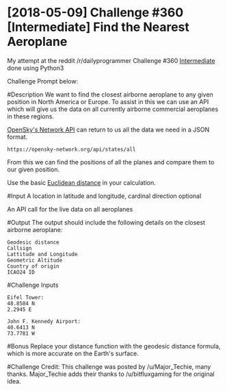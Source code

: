 # [2018-05-09] Challenge #360 [Intermediate] Find the Nearest Aeroplane

My attempt at the reddit /r/dailyprogrammer Challenge #360 [Intermediate](https://www.reddit.com/r/dailyprogrammer/comments/8i5zc3/20180509_challenge_360_intermediate_find_the/) done using Python3

Challenge Prompt below:

#Description
We want to find the closest airborne aeroplane to any given position in North America or Europe. To assist in this we can use an API which will give us the data on all currently airborne commercial aeroplanes in these regions.

[OpenSky's Network API](https://opensky-network.org/apidoc/rest.html) can return to us all the data we need in a JSON format.
```
https://opensky-network.org/api/states/all
```
From this we can find the positions of all the planes and compare them to our given position.

Use the basic [Euclidean distance](https://en.wikipedia.org/wiki/Euclidean_distance) in your calculation.

#Input
A location in latitude and longitude, cardinal direction optional

An API call for the live data on all aeroplanes

#Output
The output should include the following details on the closest airborne aeroplane:
```
Geodesic distance
Callsign
Lattitude and Longitude
Geometric Altitude
Country of origin
ICAO24 ID
```
#Challenge Inputs
```
Eifel Tower:
48.8584 N
2.2945 E

John F. Kennedy Airport:
40.6413 N
73.7781 W
```

#Bonus
Replace your distance function with the geodesic distance formula, which is more accurate on the Earth's surface.

#Challenge Credit:
This challenge was posted by /u/Major_Techie, many thanks. Major_Techie adds their thanks to /u/bitfluxgaming for the original idea.
